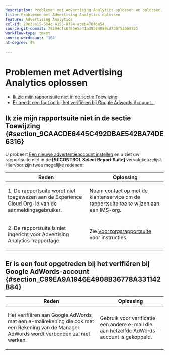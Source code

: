 ```yaml
---
description: Problemen met Advertising Analytics oplossen en oplossen.
title: Problemen met Advertising Analytics oplossen
feature: Advertising Analytics
exl-id: 29e39a15-504a-4155-8794-aceb47046a54
source-git-commit: 79294cfc6f86e5a41a39504099cd730f53668725
workflow-type: tm+mt
source-wordcount: '168'
ht-degree: 4%

---
```


# Problemen met Advertising Analytics oplossen

* [Ik zie mijn rapportsuite niet in de sectie Toewijzing](/help/integrate/c-advertising-analytics/c-adanalytics-workflow/aa-troubleshooting.md#section_9CAACDE6445C492DBAE542BA74DE6316)
* [Er treedt een fout op bij het verifiëren bij Google Adwords Account...](/help/integrate/c-advertising-analytics/c-adanalytics-workflow/aa-troubleshooting.md#section_C99EA9A1946E4908B36778A331142B84)

## Ik zie mijn rapportsuite niet in de sectie Toewijzing {#section_9CAACDE6445C492DBAE542BA74DE6316}

U probeert [Een nieuwe advertentieaccount instellen](/help/integrate/c-advertising-analytics/c-adanalytics-workflow/aa-create-ad-account.md) en u ziet uw rapportsuite niet in de **[!UICONTROL Select Report Suite]** vervolgkeuzelijst. Hiervoor zijn twee mogelijke redenen:

<table id="table_271D7E817B4C44818717A47C3223E592"> 
 <thead> 
  <tr> 
   <th colname="col1" class="entry"> Reden </th> 
   <th colname="col2" class="entry"> Oplossing </th> 
  </tr>
 </thead>
 <tbody> 
  <tr> 
   <td colname="col1"> <p>1. De rapportsuite wordt niet toegewezen aan de Experience Cloud Org-id van de aanmeldingsgebruiker. </p> </td> 
   <td colname="col2"> <p>Neem contact op met de klantenservice om de rapportsuite toe te wijzen aan een IMS-org.</p> </td> 
  </tr> 
  <tr> 
   <td colname="col1"> <p>2. De rapportsuite is niet ingericht voor Advertising Analytics-rapportage. </p> </td> 
   <td colname="col2"> <p>Zie <a href="/help/integrate/c-advertising-analytics/c-adanalytics-workflow/aa-provision-rs.md"  > Voorzorgsrapportsuite</a> voor instructies. </p> </td> 
  </tr> 
 </tbody> 
</table>

## Er is een fout opgetreden bij het verifiëren bij Google AdWords-account {#section_C99EA9A1946E4908B36778A331142B84}

<table id="table_F1C1192BF40C43CE8600B1BB417A7269"> 
 <thead> 
  <tr> 
   <th colname="col1" class="entry"> Reden </th> 
   <th colname="col2" class="entry"> Oplossing </th> 
  </tr>
 </thead>
 <tbody> 
  <tr> 
   <td colname="col1"> <p>Het verifiëren aan Google AdWords met een e-mailrekening die ook met een Rekening van de Manager AdWords wordt verbonden zal niet werken. </p> </td> 
   <td colname="col2"> <p>Gebruik voor verificatie een andere e-mail die aan hetzelfde AdWords-account is gekoppeld. </p> </td> 
  </tr> 
 </tbody> 
</table>
